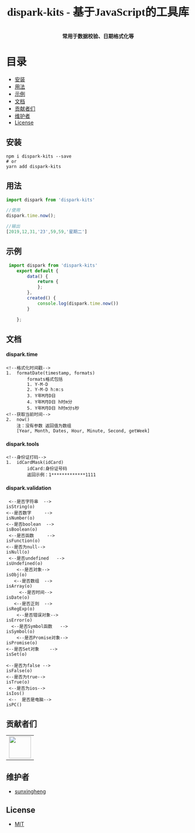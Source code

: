 
<p style="font:normal 700 30px/50px ''" align="center">dispark-kits - 基于JavaScript的工具库</p>
<p align="center"><b>常用于数据校验、日期格式化等</b></p>



# 目录

- [安装](#安装)
- [用法](#用法)
- [示例](#示例)
- [文档](#文档)
- [贡献者们](#贡献者们)
- [维护者](#维护者)
- [License](#license)



## 安装

```shell
npm i dispark-kits --save
# or
yarn add dispark-kits
```

## 用法

```javascript
import dispark from 'dispark-kits'

//使用
dispark.time.now();

//输出
[2019,12,31,'23',59,59,'星期二']

```

## 示例

```javascript
 import dispark from 'dispark-kits'
    export default {
        data() {
            return {
            };
        },
        created() {
            console.log(dispark.time.now())
        }

    };
```

## 文档

#### dispark.time

```
<!--格式化时间戳-->
1.  formatDate(timestamp, formats)
        formats格式包括
        1. Y-M-D
        2. Y-M-D h:m:s
        3. Y年M月D日
        4. Y年M月D日 h时m分
        5. Y年M月D日 h时m分s秒
<!--获取当前时间-->
2.  now()
    注：没有参数 返回值为数组
    [Year, Month, Dates, Hour, Minute, Second, getWeek]
```
#### dispark.tools
```
<!--身份证打码-->
1.  idCardMask(idCard)
        idCard:身份证号码
        返回示例：1*************1111

```

#### dispark.validation
```
 <--是否字符串  -->  
isString(o) 
<--是否数字     -->  
isNumber(o) 
<--是否boolean  -->  
isBoolean(o) 
 <--是否函数     -->  
isFunction(o) 
<--是否为null--> 
isNull(o)
 <--是否undefined   -->  
isUndefined(o)
    <--是否对象--> 
isObj(o) 
   <--是否数组  --> 
isArray(o)
     <--是否时间--> 
isDate(o)
   <--是否正则  --> 
isRegExp(o)
    <--是否错误对象--> 
isError(o)
  <--是否Symbol函数   --> 
isSymbol(o)
    <--是否Promise对象--> 
isPromise(o) 
<--是否Set对象    --> 
isSet(o) 
    
<--是否为false --> 
isFalse(o)
<--是否为true--> 
isTrue(o)
 <--是否为ios--> 
isIos()
 <--  是否是电脑--> 
isPC()
```

## 贡献者们

<table>
    <tbody>
        <tr>
            <td>
                <a target="_blank" href="https://github.com/sunxingheng"><img width="60px" src="https://avatars3.githubusercontent.com/u/22905197?s=460&v=4"></a>
            </td>
        </tr>
    </tbody>
</table>



## 维护者

- [sunxingheng](https://github.com/sunxingheng)

## License

- [MIT](https://opensource.org/licenses/MIT)

        